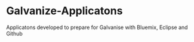 # Galvanize-Applicatons
Applicatons developed to prepare for Galvanise with Bluemix, Eclipse and Github
